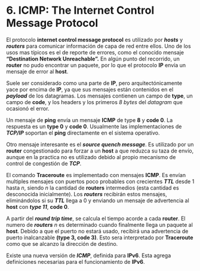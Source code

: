 # 6. ICMP: The Internet Control Message Protocol

El protocolo ****************************internet control message protocol**************************** es utilizado por *****hosts***** y *******routers******* para comunicar información de capa de red entre ellos. Uno de los usos mas típicos es el de reporte de errores, como el conocido mensaje **“Destination Network Unreachable”.** En algún punto del recorrido, un ******router****** no pudo encontrar un paquete, por lo que el protocolo **IP** envía un mensaje de error al ****host****.

Suele ser considerado como una parte de **IP**, pero arquitectónicamente yace por encima de **IP**, ya que sus mensajes están contenidos en el *******payload******* de los datagramas. Los mensajes contienen un campo de ****type****, un campo de ****code****, y los headers y los primeros *8 bytes* del *datagram* que ocasionó el error.

Un mensaje de ****ping**** envía un mensaje ****ICMP**** de type **8** y ******code 0******. La respuesta es un ******type 0****** y ******code 0******. Usualmente las implementaciones de ***********TCP/IP*********** soportan el ****ping**** directamente en el sistema operativo.

Otro mensaje interesante es el *********************source quench message*********************. Es utilizado por un ******router****** congestionado para forzar a un ****host**** a que reduzca su taza de envío, aunque en la practica no es utilizado debido al propio mecanismo de control de congestión de ***TCP***.

El comando **********Traceroute********** es implementado con mensajes ****ICMP****. Es envían multiples mensajes con puertos poco probables con crecientes ***TTL*** desde 1 hasta $n$, siendo $n$ la cantidad de ********routers******** intermedios (esta cantidad es desconocida inicialmente). Los *******routers******* recibirán estos mensajes, eliminándolos si su ***TTL*** llega a 0 y enviando un mensaje de advertencia al ****host**** con *******type 11*******, ******code 0******. 

A partir del *********round trip time*********, se calcula el tiempo acorde a cada ******router******. El numero de *******routers******* $n$ es determinado cuando finalmente llega un paquete al ****host****. Debido a que el puerto no estará usado, recibirá una advertencia de puerto inalcanzable ****************(type 3, code 3)****************. Esto sera interpretado por **********Traceroute********** como que se alcanzo la dirección de destino.

Existe una nueva versión de ***ICMP***, definida para ****IPv6****. Esta agrega definiciones necesarias para el funcionamiento de ****IPv6****.